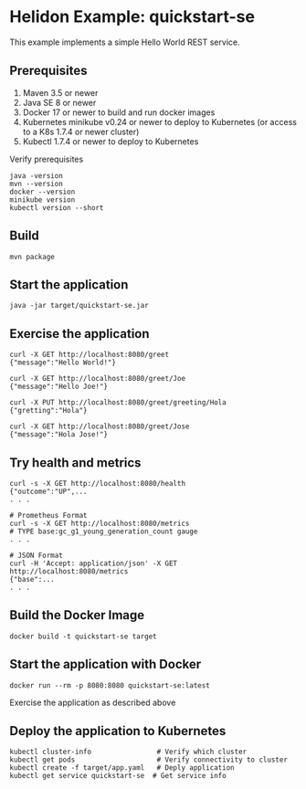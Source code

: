 
# Helidon Example: quickstart-se

This example implements a simple Hello World REST service.

## Prerequisites

1. Maven 3.5 or newer
2. Java SE 8 or newer
3. Docker 17 or newer to build and run docker images
4. Kubernetes minikube v0.24 or newer to deploy to Kubernetes (or access to a K8s 1.7.4 or newer cluster)
5. Kubectl 1.7.4 or newer to deploy to Kubernetes

Verify prerequisites
```
java -version
mvn --version
docker --version
minikube version
kubectl version --short
```

## Build

```
mvn package
```

## Start the application

```
java -jar target/quickstart-se.jar
```

## Exercise the application

```
curl -X GET http://localhost:8080/greet
{"message":"Hello World!"}

curl -X GET http://localhost:8080/greet/Joe
{"message":"Hello Joe!"}

curl -X PUT http://localhost:8080/greet/greeting/Hola
{"gretting":"Hola"}

curl -X GET http://localhost:8080/greet/Jose
{"message":"Hola Jose!"}
```

## Try health and metrics

```
curl -s -X GET http://localhost:8080/health
{"outcome":"UP",...
. . .

# Prometheus Format
curl -s -X GET http://localhost:8080/metrics
# TYPE base:gc_g1_young_generation_count gauge
. . .

# JSON Format
curl -H 'Accept: application/json' -X GET http://localhost:8080/metrics
{"base":...
. . .

```

## Build the Docker Image

```
docker build -t quickstart-se target
```

## Start the application with Docker

```
docker run --rm -p 8080:8080 quickstart-se:latest
```

Exercise the application as described above

## Deploy the application to Kubernetes

```
kubectl cluster-info                # Verify which cluster
kubectl get pods                    # Verify connectivity to cluster
kubectl create -f target/app.yaml   # Deply application
kubectl get service quickstart-se  # Get service info
```
